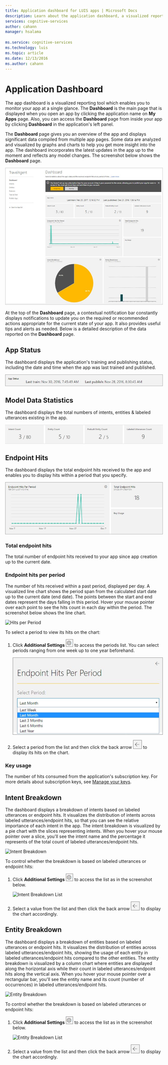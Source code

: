 ```yaml
---
title: Application dashboard for LUIS apps | Microsoft Docs
description: Learn about the application dashboard, a visualized reporting tool that enables you to monitor your apps at a single glance.
services: cognitive-services
author: cahann
manager: hsalama

ms.service: cognitive-services
ms.technology: luis
ms.topic: article
ms.date: 12/13/2016
ms.author: cahann
---
```


# Application Dashboard
The app dashboard is a visualized reporting tool which enables you to monitor your app at a single glance. The **Dashboard** is the main page that is displayed when you open an app by clicking the application name on **My Apps** page. Also, you can access the **Dashboard** page from inside your app by clicking **Dashboard** in the application's left panel. 

The **Dashboard** page gives you an overview of the app and displays significant data compiled from multiple app pages. Some data are analyzed and visualized by graphs and charts to help you get more insight into the app. The dashboard incorporates the latest updates in the app up to the moment and reflects any model changes. The screenshot below shows the **Dashboard** page.

![The Dashboard](/Content/en-us/LUIS/Images/Dashboard.JPG)

At the top of the **Dashboard** page, a contextual notification bar constantly displays notifications to update you on the required or recommended actions appropriate for the current state of your app. It also provides useful tips and alerts as needed. Below is a detailed description of the data reported on the **Dashboard** page.
 
  
## App Status
The dashboard displays the application's training and publishing status, including the date and time when the app was last trained and published.  

![Dashboard - App Status](/Content/en-us/LUIS/Images/Dashboard-AppStatus.JPG)

## Model Data Statistics
The dashboard displays the total numbers of intents, entities & labeled utterances existing in the app. 

![App Data Statistics](/Content/en-us/LUIS/Images/Dashboard-statistics.JPG)

## Endpoint Hits
The dashboard displays the total endpoint hits received to the app and enables you to display hits within a period that you specify.

![Endpoint Hits](/Content/en-us/LUIS/Images/Dashboard-endpointHits.JPG)
 
### Total endpoint hits
The total number of endpoint hits received to your app since app creation up to the current date.

### Endpoint hits per period
The number of hits received within a past period, displayed per day. A visualized line chart shows the period span from the calculated start date up to the current date (end date). The points between the start and end dates represent the days falling in this period. Hover your mouse pointer over each point to see the hits count in each day within the period. The screenshot below shows the line chart.
 
![Hits per Period](/Content/en-us/LUIS/Images/Dashboard-PeriodhitsChart.JPG)

To select a period to view its hits on the chart:
 
1. Click **Additional Settings** ![Additional Settings button](/Content/en-us/LUIS/Images/Dashboard-Settings-btn.JPG) to access the periods list. You can select periods ranging from one week up to one year beforehand. 

    ![Endpoint Hits per Period](/Content/en-us/LUIS/Images/Dashboard-hitsPerPeriod.JPG)

2. Select a period from the list and then click the back arrow ![Back Arrow](/Content/en-us/LUIS/Images/Dashboard-backArrow.JPG) to display its hits on the chart.

### Key usage
The number of hits consumed from the application's subscription key. For more details about subscription keys, see [Manage your keys](manage-keys.md). 
  
## Intent Breakdown
The dashboard displays a breakdown of intents based on labeled utterances or endpoint hits. It visualizes the distribution of intents across labeled utterances/endpoint hits, so that you can see the relative importance of each intent in the app. The intent breakdown is visualized by a pie chart with the slices representing intents. When you hover your mouse pointer over a slice, you'll see the intent name and the percentage it represents of the total count of labeled utterances/endpoint hits. 

![Intent Breakdown](/Content/en-us/LUIS/Images/Dashboard-IntentBreakdown.jpg)

To control whether the breakdown is based on labeled utterances or endpoint hits:

1. Click **Additional Settings** ![Additional Settings button](/Content/en-us/LUIS/Images/Dashboard-Settings-btn.JPG) to access the list as in the screenshot below.

    ![Intent Breakdown List](/Content/en-us/LUIS/Images/Dashboard-IntentBreakdownlist.jpg)
2. Select a value from the list and then click the back arrow ![Back Arrow](/Content/en-us/LUIS/Images/Dashboard-backArrow.JPG) to display the chart accordingly.

## Entity Breakdown
The dashboard displays a breakdown of entities based on labeled utterances or endpoint hits. It visualizes the distribution of entities across labeled utterances/endpoint hits, showing the usage of each entity in labeled utterances/endpoint hits compared to the other entities. The entity breakdown is visualized by a column chart where entities are displayed along the horizontal axis while their count in labeled utterances/endpoint hits along the vertical axis. When you hover your mouse pointer over a rectangular bar, you'll see the entity name and its count (number of occurrences) in labeled utterances/endpoint hits. 

![Entity Breakdown](/Content/en-us/LUIS/Images/Dashboard-EntityBreakdown.jpg)

To control whether the breakdown is based on labeled utterances or endpoint hits:

1. Click **Additional Settings** ![Additional Settings button](/Content/en-us/LUIS/Images/Dashboard-Settings-btn.JPG) to access the list as in the screenshot below.

    ![Entity Breakdown List](/Content/en-us/LUIS/Images/Dashboard-EntityBreakdownlist.jpg)
2. Select a value from the list and then click the back arrow ![Back Arrow](/Content/en-us/LUIS/Images/Dashboard-backArrow.JPG) to display the chart accordingly.
